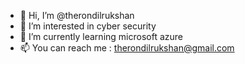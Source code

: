 - 👋 Hi, I’m @therondilrukshan
- 👀 I’m interested in cyber security
- 🌱 I’m currently learning microsoft azure
- 📫 You can reach me : therondilrukshan@gmail.com

<!---
therondilrukshan/therondilrukshan is a ✨ special ✨ repository because its `README.md` (this file) appears on your GitHub profile.
You can click the Preview link to take a look at your changes.
--->
